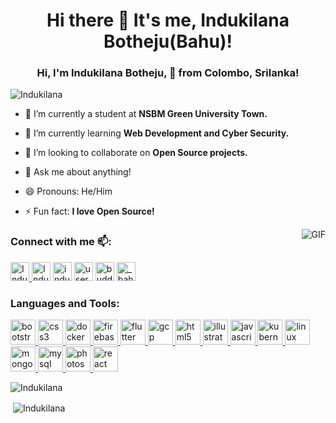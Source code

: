 <h1 align="center">Hi there 👋 It's me, Indukilana Botheju(Bahu)!</h1>


<h3 align="center">Hi, I'm Indukilana Botheju, 🚀 from Colombo, Srilanka!</h3>
    
<p align="left"> <img src="https://komarev.com/ghpvc/?username=Indukilana&color=brightgreen" alt="Indukilana" /> </p>

- 🔭 I’m currently a student at **NSBM Green University Town.**

- 🌱 I’m currently learning **Web Development and Cyber Security.**

- 👯 I’m looking to collaborate on **Open Source projects.**

- 💬 Ask me about anything!

- 😄 Pronouns: He/Him

- ⚡ Fun fact: **I love Open Source!**

<img align="right" alt="GIF" src="https://media.giphy.com/media/IpeYSEZshTefe/giphy.gif" />
<p align="left">
<h3 align="left">Connect with me 📫:</h3>

<a href="https://dev.to/indukilana">
  <img src="https://d2fltix0v2e0sb.cloudfront.net/dev-badge.svg" alt="Indukilana Botheju's DEV Profile" height="30" width="30">
</a>
<a href="https://twitter.com/IndukilanaB" target="blank"><img 
        src="https://cdn.jsdelivr.net/npm/simple-icons@3.0.1/icons/twitter.svg" alt="IndukilanaB" height="30"
        width="30" /></a>
<a href="hhtps://www.linkedin.com/in/indukilana-botheju" target="blank"><img 
        src="https://cdn.jsdelivr.net/npm/simple-icons@3.0.1/icons/linkedin.svg" alt="indukilana-botheju"
        height="30" width="30" /></a>
<a href="https://stackoverflow.com/users/12262554/indukilana-botheju" target="blank"><img
        src="https://cdn.jsdelivr.net/npm/simple-icons@3.0.1/icons/stackoverflow.svg"
        alt="users/12262554/indukilana-botheju" height="30" width="30" /></a>
<a href="https://www.facebook.com/indukilana.botheju" target="blank"><img
        src="https://cdn.jsdelivr.net/npm/simple-icons@3.0.1/icons/facebook.svg" alt="buddhika.dananajaya/" height="30"
        width="30" /></a>
<a href="https://instagram.com/_bahushakthi_indukilana_" target="blank"><img
        src="https://cdn.jsdelivr.net/npm/simple-icons@3.0.1/icons/instagram.svg" alt="_bahushakthi_indukilana_" height="30"
        width="30" /></a>
</p>

<h3 align="left">Languages and Tools:</h3>
<p align="left"> <a href="https://getbootstrap.com" target="_blank"> <img
            src="https://devicons.github.io/devicon/devicon.git/icons/bootstrap/bootstrap-plain.svg" alt="bootstrap"
            width="40" height="40" /> </a> <a href="https://www.w3schools.com/css/" target="_blank"> <img
            src="https://devicons.github.io/devicon/devicon.git/icons/css3/css3-original-wordmark.svg" alt="css3"
            width="40" height="40" /> </a> <a href="https://www.docker.com/" target="_blank"> <img
            src="https://devicons.github.io/devicon/devicon.git/icons/docker/docker-original-wordmark.svg" alt="docker"
            width="40" height="40" /> </a> <a href="https://firebase.google.com/" target="_blank"> <img
            src="https://www.vectorlogo.zone/logos/firebase/firebase-icon.svg" alt="firebase" width="40" height="40" />
    </a> <a href="https://flutter.dev" target="_blank"> <img
            src="https://www.vectorlogo.zone/logos/flutterio/flutterio-icon.svg" alt="flutter" width="40" height="40" />
    </a> <a href="https://cloud.google.com" target="_blank"> <img
            src="https://www.vectorlogo.zone/logos/google_cloud/google_cloud-icon.svg" alt="gcp" width="40"
            height="40" /> </a> <a href="https://www.w3.org/html/" target="_blank"> <img
            src="https://devicons.github.io/devicon/devicon.git/icons/html5/html5-original-wordmark.svg" alt="html5"
            width="40" height="40" /> </a> <a href="https://www.adobe.com/in/products/illustrator.html" target="_blank">
        <img src="https://www.vectorlogo.zone/logos/adobe_illustrator/adobe_illustrator-icon.svg" alt="illustrator"
            width="40" height="40" /> </a> <a href="https://developer.mozilla.org/en-US/docs/Web/JavaScript"
        target="_blank"> <img
            src="https://devicons.github.io/devicon/devicon.git/icons/javascript/javascript-original.svg"
            alt="javascript" width="40" height="40" /> </a> <a href="https://kubernetes.io" target="_blank"> <img
            src="https://www.vectorlogo.zone/logos/kubernetes/kubernetes-icon.svg" alt="kubernetes" width="40"
            height="40" /> </a> <a href="https://www.linux.org/" target="_blank"> <img
            src="https://devicons.github.io/devicon/devicon.git/icons/linux/linux-original.svg" alt="linux" width="40"
            height="40" /> </a> <a href="https://www.mongodb.com/" target="_blank"> <img
            src="https://devicons.github.io/devicon/devicon.git/icons/mongodb/mongodb-original-wordmark.svg"
            alt="mongodb" width="40" height="40" /> </a> <a href="https://www.mysql.com/" target="_blank"> <img
            src="https://devicons.github.io/devicon/devicon.git/icons/mysql/mysql-original-wordmark.svg" alt="mysql"
            width="40" height="40" /> </a> <a href="https://www.photoshop.com/en" target="_blank"> <img
            src="https://devicons.github.io/devicon/devicon.git/icons/photoshop/photoshop-plain.svg" alt="photoshop"
            width="40" height="40" /> </a> <a href="https://reactjs.org/" target="_blank"> <img
            src="https://devicons.github.io/devicon/devicon.git/icons/react/react-original-wordmark.svg" alt="react"
            width="40" height="40" /> </a> </p>

<p><img align="left" src="https://github-readme-stats.vercel.app/api/top-langs/?username=Indukilana&layout=compact"
        alt="Indukilana" /></p> <br>

<p>&nbsp;<img align="center" src="https://github-readme-stats.vercel.app/api?username=Indukilana&show_icons=true"
        alt="Indukilana" /></p>

